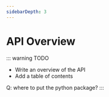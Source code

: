 ```yaml
---
sidebarDepth: 3
---
```


# API Overview

::: warning TODO

- Write an overview of the API
- Add a table of contents

Q: where to put the python package?
:::
